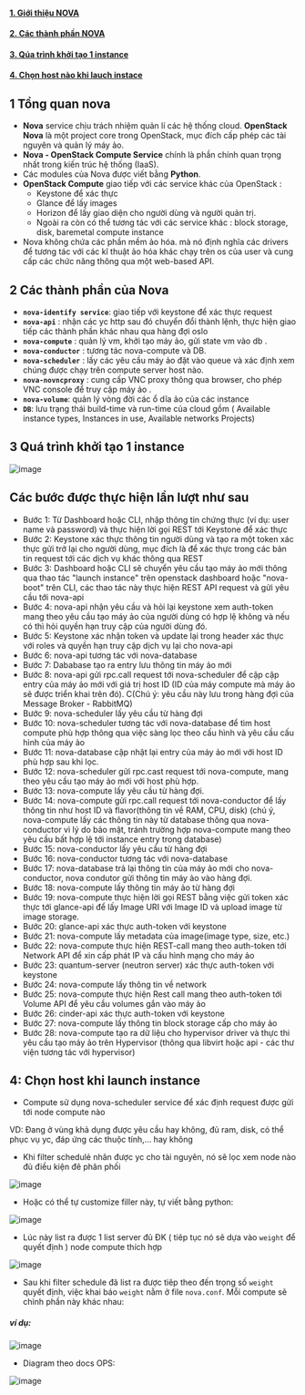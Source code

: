 #### [1. Giới thiệu NOVA](#1)

#### [2. Các thành phần NOVA](#2)

#### [3. Qúa trình khởi tạo 1 instance](#3)

#### [4. Chọn host nào khi lauch instace](#4)


## 1 Tổng quan nova

- **Nova** service chịu trách nhiệm quản lí các hệ thống cloud. **OpenStack Nova** là một project core trong OpenStack, mục đích cấp phép các tài nguyên và quản lý máy ảo.
- **Nova - OpenStack Compute Service** chính là phần chính quan trọng nhất trong kiến trúc hệ thống (IaaS). 
- Các modules của Nova được viết bằng **Python**.
- **OpenStack Compute** giao tiếp với các service khác của OpenStack :
    - Keystone để xác thực
    - Glance để lấy images
    - Horizon để lấy giao diện cho người dùng và người quản trị.
    - Ngoài ra còn có thể tương tác với các service khác : block storage, disk, baremetal compute instance
- Nova không chứa các phần mềm ảo hóa. mà nó định nghĩa các drivers để tương tác với các kĩ thuật ảo hóa khác chạy trên os của user và cung cấp các chức năng thông qua một web-based API.
## 2 Các thành phần của Nova

- **`nova-identify service`**: giao tiếp với keystone để xác thực request
- **`nova-api`** : nhận các yc http sau đó chuyển đổi thành lệnh, thực hiện giao tiếp các thành phần khác nhau qua hàng đợi oslo
- **`nova-compute`** : quản lý vm, khởi tạo máy ảo, gửi state vm vào db .
- **`nova-conductor`** : tương tác nova-compute và DB.
- **`nova-scheduler`** : lấy các yêu cầu máy ảo đặt vào queue và xác định xem chúng được chạy trên compute server host nào.
- **`nova-novncproxy`** : cung cấp VNC proxy thông qua browser, cho phép VNC console để truy cập máy ảo .
- **`nova-volume`**: quản lý vòng đời các ổ dĩa ảo của các instance
- **`DB`**: lưu trạng thái build-time và run-time của cloud gồm ( Available instance types, Instances in use, Available networks Projects)



## 3 Quá trình khởi tạo 1 instance 




![image](https://user-images.githubusercontent.com/83824403/178639606-e6886114-6dcb-4af5-81a2-2ca090da4474.png)






## Các bước được thực hiện lần lượt như sau
- Bước 1: Từ Dashboard hoặc CLI, nhập thông tin chứng thực (ví dụ: user name và password) và thực hiện lời gọi REST tới Keystone để xác thực
- Bước 2: Keystone xác thực thông tin người dùng và tạo ra một token xác thực gửi trở lại cho người dùng, mục đích là để xác thực trong các bản tin request tới các dịch vụ khác thông qua REST
- Bước 3: Dashboard hoặc CLI sẽ chuyển yêu cầu tạo máy ảo mới thông qua thao tác "launch instance" trên openstack dashboard hoặc "nova-boot" trên CLI, các thao tác này thực hiện REST API request và gửi yêu cầu tới nova-api
- Bước 4: nova-api nhận yêu cầu và hỏi lại keystone xem auth-token mang theo yêu cầu tạo máy ảo của người dùng có hợp lệ không và nếu có thì hỏi quyền hạn truy cập của người dùng đó.
- Bước 5: Keystone xác nhận token và update lại trong header xác thực với roles và quyền hạn truy cập dịch vụ lại cho nova-api
- Bước 6: nova-api tương tác với nova-database
- Bước 7: Dababase tạo ra entry lưu thông tin máy ảo mới
- Bước 8: nova-api gửi rpc.call request tới nova-scheduler để cập cập entry của máy ảo mới với giá trị host ID (ID của máy compute mà máy ảo sẽ được triển khai trên đó). C(Chú ý: yêu cầu này lưu trong hàng đợi của Message Broker - RabbitMQ)
- Bước 9: nova-scheduler lấy yêu cầu từ hàng đợi
- Bước 10: nova-scheduler tương tác với nova-database để tìm host compute phù hợp thông qua việc sàng lọc theo cấu hình và yêu cầu cấu hình của máy ảo
- Bước 11: nova-database cập nhật lại entry của máy ảo mới với host ID phù hợp sau khi lọc.
- Bước 12: nova-scheduler gửi rpc.cast request tới nova-compute, mang theo yêu cầu tạo máy ảo mới với host phù hợp.
- Bước 13: nova-compute lấy yêu cầu từ hàng đợi.
- Bước 14: nova-compute gửi rpc.call request tới nova-conductor để lấy thông tin như host ID và flavor(thông tin về RAM, CPU, disk) (chú ý, nova-compute lấy các thông tin này từ database thông qua nova-conductor vì lý do bảo mật, tránh trường hợp nova-compute mang theo yêu cầu bất hợp lệ tới instance entry trong database)
- Bước 15: nova-conductor lấy yêu cầu từ hàng đợi
- Bước 16: nova-conductor tương tác với nova-database
- Bước 17: nova-database trả lại thông tin của máy ảo mới cho nova-conductor, nova condutor gửi thông tin máy ảo vào hàng đợi.
- Bước 18: nova-compute lấy thông tin máy ảo từ hàng đợi
- Bước 19: nova-compute thực hiện lời gọi REST bằng việc gửi token xác thực tới glance-api để lấy Image URI với Image ID và upload image từ image storage.
- Bước 20: glance-api xác thực auth-token với keystone
- Bước 21: nova-compute lấy metadata của image(image type, size, etc.)
- Bước 22: nova-compute thực hiện REST-call mang theo auth-token tới Network API để xin cấp phát IP và cấu hình mạng cho máy ảo
- Bước 23: quantum-server (neutron server) xác thực auth-token với keystone
- Bước 24: nova-compute lấy thông tin về network
- Bước 25: nova-compute thực hiện Rest call mang theo auth-token tới Volume API để yêu cầu volumes gắn vào máy ảo
- Bước 26: cinder-api xác thực auth-token với keystone
- Bước 27: nova-compute lấy thông tin block storage cấp cho máy ảo
- Bước 28: nova-compute tạo ra dữ liệu cho hypervisor driver và thực thi yêu cầu tạo máy ảo trên Hypervisor (thông qua libvirt hoặc api - các thư viện tương tác với hypervisor)






## 4: Chọn host khi launch instance

- Compute sử dụng nova-scheduler service để xác định request được gửi tới node compute nào

VD: Đang ở vùng khả dụng được yêu cầu hay không, đủ ram, disk, có thể phục vụ yc, đáp ứng các thuộc tính,... hay không

- Khi filter schedulẻ nhân được yc cho tài nguyên, nó sẽ lọc xem node nào đủ điều kiện đê phân phối


![image](https://user-images.githubusercontent.com/83824403/179202645-ef1a54fa-2087-4d6d-b323-5096ee097be6.png)

- Hoặc có thể tự customize filler này, tự viết bằng python:


![image](https://user-images.githubusercontent.com/83824403/179202932-9326e282-d849-41c7-8904-607d07df9624.png)


-  Lúc này list ra được 1 list server đủ ĐK ( tiêp tục nó sẽ dựa vào `weight` để quyết định ) node compute thích hợp

![image](https://user-images.githubusercontent.com/83824403/179200493-c77fe510-7509-4ab3-a49e-b0ecd35cdbf8.png)

- Sau khi filter schedule đã list ra được tiêp theo đến trọng số `weight` quyết định, việc khai báo `weight` nằm ở file `nova.conf`. Mỗi compute sẽ chỉnh phần này khác nhau:


##### ví dụ:

![image](https://user-images.githubusercontent.com/83824403/179200939-afbbbe83-8bbc-4e75-ab0f-02b938aa9905.png)

- Diagram theo docs OPS:

![image](https://user-images.githubusercontent.com/83824403/179201186-b8f45e8d-19a5-4810-8a36-29ba02eef30c.png)
